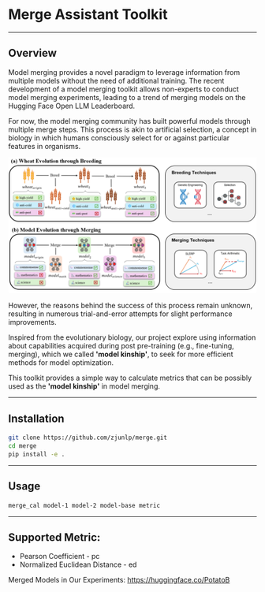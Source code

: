 # Merge Assistant Toolkit



---

## Overview

Model merging provides a novel paradigm to leverage information from multiple models without the need of additional training. The recent development of a model merging toolkit allows non-experts to conduct model merging experiments, leading to a trend of merging models on the Hugging Face Open LLM Leaderboard. 

For now, the model merging community has built powerful models through multiple merge steps. This process is akin to artificial selection, a concept in biology in which humans consciously select for or against particular features in organisms.

![](images/evolution.png)

However, the reasons behind the success of this process remain unknown, resulting in numerous trial-and-error attempts for slight performance improvements.


Inspired from the evolutionary biology, our project explore using information about capabilities acquired during post pre-training (e.g., fine-tuning, merging), which we called **'model kinship'**, to seek for more efficient methods for model optimization.

This toolkit provides a simple way to calculate metrics that can be possibly used as the **'model kinship'** in model merging.

---

## Installation

```bash
git clone https://github.com/zjunlp/merge.git
cd merge
pip install -e .
```

---

## Usage

```bash
merge_cal model-1 model-2 model-base metric
```

---

## Supported Metric:

- Pearson Coefficient - pc
- Normalized Euclidean Distance - ed

Merged Models in Our Experiments:
https://huggingface.co/PotatoB
